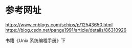 # 参考网址

https://www.cnblogs.com/schips/p/12543650.html  
https://blog.csdn.net/pange1991/article/details/86310926

书籍《Unix 系统编程手册》下
